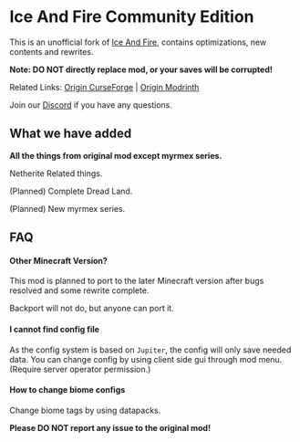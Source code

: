 # Ice And Fire Community Edition

This is an unofficial fork of [Ice And Fire](https://github.com/AlexModGuy/Ice_And_Fire), contains optimizations, new contents and rewrites.

**Note: DO NOT directly replace mod, or your saves will be corrupted!**

Related Links: [Origin CurseForge](https://www.curseforge.com/minecraft/mc-mods/ice-and-fire-dragons) | [Origin Modrinth](https://modrinth.com/mod/ice-and-fire-dragons)

Join our [Discord](https://discord.gg/NDzz2upqAk) if you have any questions.

## What we have added

**All the things from original mod except myrmex series.**

Netherite Related things.

(Planned) Complete Dread Land.

(Planned) New myrmex series.

## FAQ

#### Other Minecraft Version?

This mod is planned to port to the later Minecraft version after bugs resolved and some rewrite complete.

Backport will not do, but anyone can port it.

#### I cannot find config file

As the config system is based on `Jupiter`, the config will only save needed data. You can change config by using client
side gui through mod menu. (Require server operator permission.)

#### How to change biome configs

Change biome tags by using datapacks.

**Please DO NOT report any issue to the original mod!**